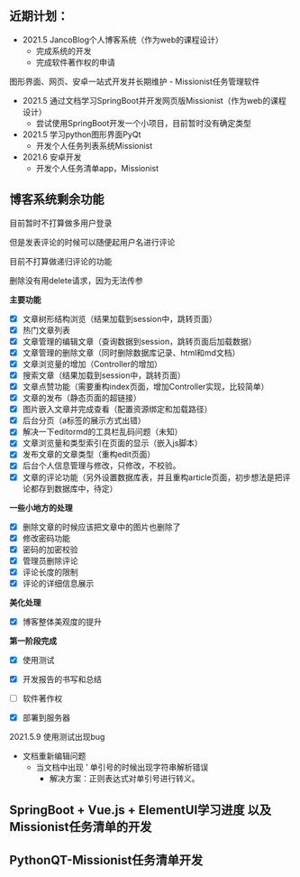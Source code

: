 ## 近期计划：

- 2021.5 JancoBlog个人博客系统（作为web的课程设计）
  - 完成系统的开发
  - 完成软件著作权的申请

图形界面、网页、安卓一站式开发并长期维护 - Missionist任务管理软件

- 2021.5 通过文档学习SpringBoot并开发网页版Missionist（作为web的课程设计）
  - 尝试使用SpringBoot开发一个小项目，目前暂时没有确定类型
- 2021.5 学习python图形界面PyQt
  - 开发个人任务列表系统Missionist
- 2021.6 安卓开发
  - 开发个人任务清单app，Missionist



## 博客系统剩余功能



目前暂时不打算做多用户登录

但是发表评论的时候可以随便起用户名进行评论

目前不打算做递归评论的功能

删除没有用delete请求，因为无法传参



**主要功能**

- [x] 文章树形结构浏览（结果加载到session中，跳转页面）
- [x] 热门文章列表
- [x] 文章管理的编辑文章（查询数据到session，跳转页面后加载数据）
- [x] 文章管理的删除文章（同时删除数据库记录、html和md文档）
- [x] 文章浏览量的增加（Controller的增加）
- [x] 搜索文章（结果加载到session中，跳转页面）
- [x] 文章点赞功能（需要重构index页面，增加Controller实现，比较简单）
- [x] 文章的发布（静态页面的超链接）
- [x] 图片嵌入文章并完成查看（配置资源绑定和加载路径）
- [x] 后台分页（a标签的展示方式出错）
- [x] 解决一下editormd的工具栏乱码问题（未知）
- [x] 文章浏览量和类型索引在页面的显示（嵌入js脚本）
- [x] 发布文章的文章类型（重构edit页面）
- [x] 后台个人信息管理与修改，只修改，不校验。
- [x] 文章的评论功能（另外设置数据库表，并且重构article页面，初步想法是把评论都存到数据库中，待定）

**一些小地方的处理**

- [x] 删除文章的时候应该把文章中的图片也删除了
- [x] 修改密码功能
- [x] 密码的加密校验
- [x] 管理员删除评论
- [x] 评论长度的限制
- [x] 评论的详细信息展示

**美化处理**

- [x] 博客整体美观度的提升

**第一阶段完成**

- [x] 使用测试
- [x] 开发报告的书写和总结

- [ ] 软件著作权
- [x] 部署到服务器



2021.5.9 使用测试出现bug

- 文档重新编辑问题
  - 当文档中出现 ’ 单引号的时候出现字符串解析错误
    - 解决方案：正则表达式对单引号进行转义。

## SpringBoot + Vue.js + ElementUI学习进度 以及 Missionist任务清单的开发











## PythonQT-Missionist任务清单开发













